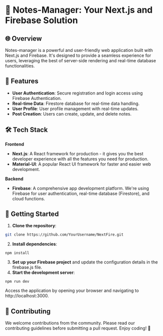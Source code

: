 # 🚀 Notes-Manager: Your Next.js and Firebase Solution


## 🌐 Overview

Notes-manager is a powerful and user-friendly web application built with Next.js and Firebase. It's designed to provide a seamless experience for users, leveraging the best of server-side rendering and real-time database functionalities.

## 🎯 Features

- **User Authentication**: Secure registration and login access using Firebase Authentication.
- **Real-time Data**: Firestore database for real-time data handling.
- **User Profile**: User profile management with real-time updates.
- **Post Creation**: Users can create, update, and delete notes.

## 🛠️ Tech Stack

**Frontend**
- **Next.js**: A React framework for production - it gives you the best developer experience with all the features you need for production.
- **Material-UI**: A popular React UI framework for faster and easier web development.

**Backend**
- **Firebase**: A comprehensive app development platform. We're using Firebase for user authentication, real-time database (Firestore), and cloud functions.

## 🚀 Getting Started

1. **Clone the repository**:

```bash
git clone https://github.com/YourUsername/NextFire.git
```
2. **Install dependencies**:
```
npm install
```
3. **Set up your Firebase project** and update the configuration details in the firebase.js file.
4. **Start the development server**:
```
npm run dev
```
Access the application by opening your browser and navigating to http://localhost:3000.
## 🤝 Contributing
We welcome contributions from the community. Please read our contributing guidelines before submitting a pull request. Enjoy coding! 🚀

